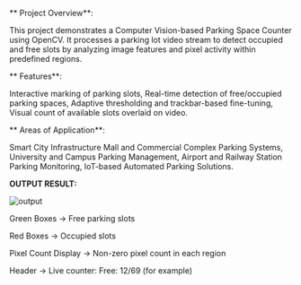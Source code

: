** Project Overview**:

This project demonstrates a Computer Vision-based Parking Space Counter using OpenCV. It processes a parking lot video stream to detect occupied and free slots by analyzing image features and pixel activity within predefined regions.

** Features**:

Interactive marking of parking slots,
Real-time detection of free/occupied parking spaces,
Adaptive thresholding and trackbar-based fine-tuning,
Visual count of available slots overlaid on video.

** Areas of Application**:

Smart City Infrastructure
Mall and Commercial Complex Parking Systems,
University and Campus Parking Management,
Airport and Railway Station Parking Monitoring,
IoT-based Automated Parking Solutions.

**OUTPUT RESULT:**

![output](https://github.com/user-attachments/assets/f404098b-0c78-4cc3-9034-6a4a5c248b48)

Green Boxes → Free parking slots

Red Boxes → Occupied slots

Pixel Count Display → Non-zero pixel count in each region

Header → Live counter: Free: 12/69 (for example)

